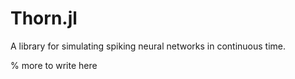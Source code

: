 # Thorn.jl
A library for simulating spiking neural networks in continuous time. 

% more to write here

